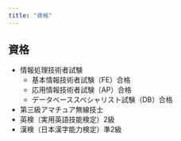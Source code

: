 ```yaml
---
title: "資格"
---
```


## 資格

- 情報処理技術者試験
  - 基本情報技術者試験（FE）合格
  - 応用情報技術者試験（AP）合格
  - データベーススペシャリスト試験（DB）合格
- 第三級アマチュア無線技士
- 英検（実用英語技能検定）2級
- 漢検（日本漢字能力検定）準2級
